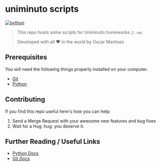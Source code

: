 # uniminuto scripts

[![python](https://img.shields.io/badge/python-v2.7.X-5C4EE5.svg)](https://www.python.org)

>This repo hosts some scripts for Uniminuto homeworks ;) `:wq`
>
>Developed with all :heart: in the world by Oscar Martinez

## Prerequisites

You will need the following things properly installed on your computer.

* [Git](http://git-scm.com/)
* [Python](https://www.python.org)

## Contributing

If you find this repo useful here's how you can help:

1. Send a Merge Request with your awesome new features and bug fixes
2. Wait for a Hug :hug: you deserve it.

## Further Reading / Useful Links

* [Python Docs](https://docs.python.org/2/index.html)
* [Git Docs](https://git-scm.com/doc)